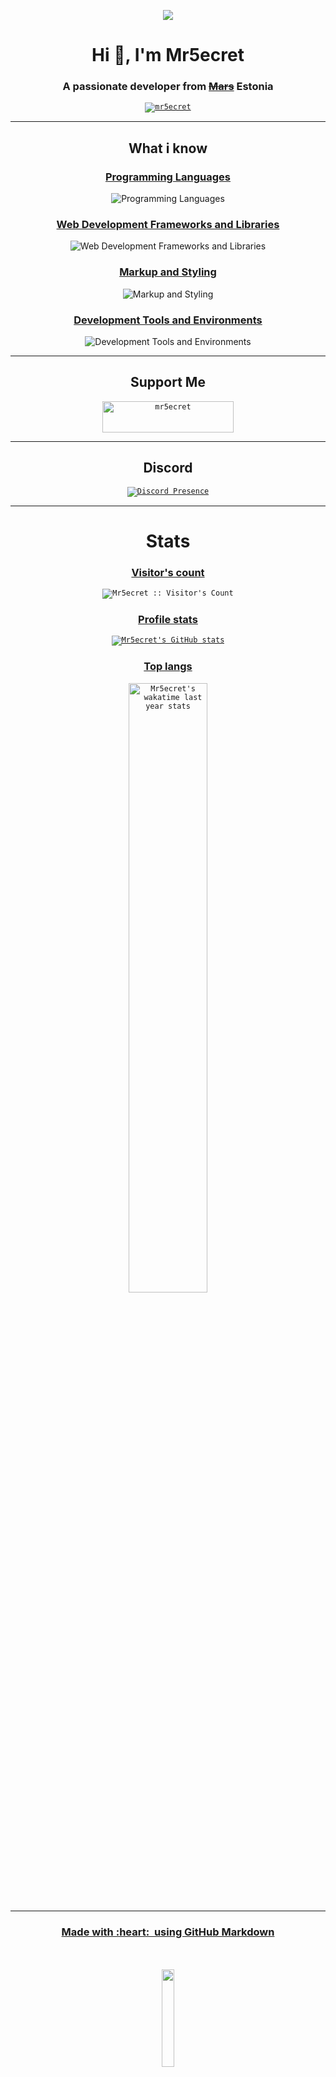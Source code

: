 <p align="center"><img src="https://i.imgur.com/A6bWGFl.gif"/></p>
<h1 align="center">Hi 👋, I'm Mr5ecret</h1>
<h3 align="center">A passionate developer from <ins><s>Mars</s></ins> Estonia</h3>

<p align="center">
 <a href="https://github.com/ryo-ma/github-profile-trophy"
  ><code><img
   src="https://github-profile-trophy.vercel.app/?username=mr5ecret&rank=-C,-B,-?&column=3&margin-w=15&margin-h=15&theme=gitdimmed&no-frame=true"
   alt="mr5ecret"
 /></code></a>
</p>

---
<h2 align="center">What i know</h2>
<h3 align="center"><ins>Programming Languages</ins></h3>
<p align="center">
    <img src="https://skillicons.dev/icons?i=cpp,cs,bash,js,ts" alt="Programming Languages">
</p>

<h3 align="center"><ins>Web Development Frameworks and Libraries</ins></h3>
<p align="center">
    <img src="https://skillicons.dev/icons?i=vue,react,nuxtjs" alt="Web Development Frameworks and Libraries">
</p>

<h3 align="center"><ins>Markup and Styling</ins></h3>
<p align="center">
    <img src="https://skillicons.dev/icons?i=md,sass,tailwind,bootstrap" alt="Markup and Styling">
</p>

<h3 align="center"><ins>Development Tools and Environments</ins></h3>
<p align="center">
    <img src="https://skillicons.dev/icons?i=dotnet,electron,git,linux,ps,postman,visualstudio,vscode" alt="Development Tools and Environments">
</p>

---
<h2 align="center">Support Me</h2>
<p align="center">
 <a href="https://www.buymeacoffee.com/mr5ecret">
  <code><img
   src="https://cdn.buymeacoffee.com/buttons/v2/default-yellow.png"
   height="50"
   width="210"
   alt="mr5ecret"
 /></code></a>
</p>


---
<h2 align="center">Discord</h2>
<p align="center">
 <a href="https://discord.com/users/572804422007259136">
  <code><img
   src="https://lanyard.cnrad.dev/api/572804422007259136?bg=2e2e2e&theme=dark&borderRadius=6px&idleMessage=Probably%20doing%20something%20else..."
   alt="Discord Presence"
  /></code>
 </a>
</p>

---
<h1 align="center">Stats</h1>
<h3 align="center"><ins>Visitor's count</ins></h3>
<p align="center"><code><img src="https://profile-counter.glitch.me/%7BMr5ecret%7D/count.svg" alt="Mr5ecret :: Visitor's Count" /></code></p>

<h3 align="center"><ins>Profile stats</ins></h3>
<p align="center">
 <a href="https://github.com/Mr5ecret">
  <code><img
   src="https://github-readme-stats.vercel.app/api?username=Mr5ecret&count_private=true&show_icons=true&text_color=FFFFFF&border_color=00d575&bg_color=2e2e2e&icon_color=00d575&title_color=00d575&border_radius=6"
   alt="Mr5ecret's GitHub stats"
  /></code>
 </a>
</p>
<h3 align="center"><ins>Top langs</ins></h3>
<div align="center" style="text-align: center">
 <a href="https://wakatime.com/@Mr5ecret/">
  <code><img
   width="50%"
   src="https://github-readme-stats.vercel.app/api/wakatime?username=Mr5ecret&langs_count=10&bg_color=2e2e2e&text_color=FFFFFF&show_icons=true&border_color=00d575&border_radius=6&title_color=00d575&hide_progress=false&layout=compact&custom_title=Wakatime%20last%20year%20Stats"
   alt="Mr5ecret's wakatime last year stats"
  /></code>
 </a>
 
---
<p align="center">
 <h3><ins>Made with :heart: &nbsp;using GitHub Markdown</ins></h3>
  <br/>
   <br/>
  <img src="https://media.giphy.com/media/jpVnC65DmYeyRL4LHS/giphy.gif" width="20%">
</p>
</div>
